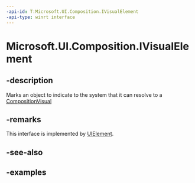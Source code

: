 ```yaml
---
-api-id: T:Microsoft.UI.Composition.IVisualElement
-api-type: winrt interface
---
```


<!-- Interface syntax.
public interface IVisualElement 
-->

# Microsoft.UI.Composition.IVisualElement

## -description

Marks an object to indicate to the system that it can resolve to a [CompositionVisual](compositionvisual.md)

## -remarks

This interface is implemented by [UIElement](../microsoft.ui.xaml/uielement.md).

## -see-also

## -examples
